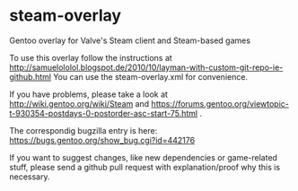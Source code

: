 steam-overlay
=============

Gentoo overlay for Valve's Steam client and Steam-based games

To use this overlay follow the instructions at http://samuelololol.blogspot.de/2010/10/layman-with-custom-git-repo-ie-github.html
You can use the steam-overlay.xml for convenience.

If you have problems, please take a look at http://wiki.gentoo.org/wiki/Steam and 
https://forums.gentoo.org/viewtopic-t-930354-postdays-0-postorder-asc-start-75.html .

The correspondig bugzilla entry is here: https://bugs.gentoo.org/show_bug.cgi?id=442176

If you want to suggest changes, like new dependencies or game-related stuff, please send a github pull request with explanation/proof why this is 
necessary.
